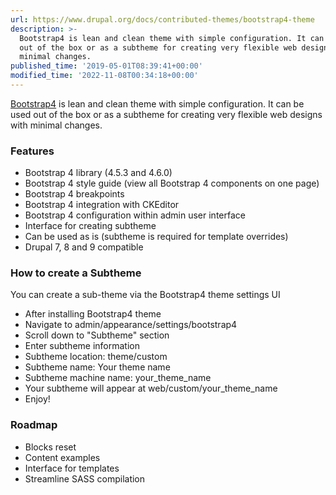 ```yaml
---
url: https://www.drupal.org/docs/contributed-themes/bootstrap4-theme
description: >-
  Bootstrap4 is lean and clean theme with simple configuration. It can be used
  out of the box or as a subtheme for creating very flexible web designs with
  minimal changes.
published_time: '2019-05-01T08:39:41+00:00'
modified_time: '2022-11-08T00:34:18+00:00'
---
```

[Bootstrap4](https://www.drupal.org/project/bootstrap4) is lean and clean theme with simple configuration. It can be used out of the box or as a subtheme for creating very flexible web designs with minimal changes.

### Features

* Bootstrap 4 library (4.5.3 and 4.6.0)
* Bootstrap 4 style guide (view all Bootstrap 4 components on one page)
* Bootstrap 4 breakpoints
* Bootstrap 4 integration with CKEditor
* Bootstrap 4 configuration within admin user interface
* Interface for creating subtheme
* Can be used as is (subtheme is required for template overrides)
* Drupal 7, 8 and 9 compatible

### How to create a Subtheme

You can create a sub-theme via the Bootstrap4 theme settings UI

* After installing Bootstrap4 theme
* Navigate to admin/appearance/settings/bootstrap4
* Scroll down to "Subtheme" section
* Enter subtheme information
* Subtheme location: theme/custom
* Subtheme name: Your theme name
* Subtheme machine name: your\_theme\_name
* Your subtheme will appear at web/custom/your\_theme\_name
* Enjoy!

### Roadmap

* Blocks reset
* Content examples
* Interface for templates
* Streamline SASS compilation
